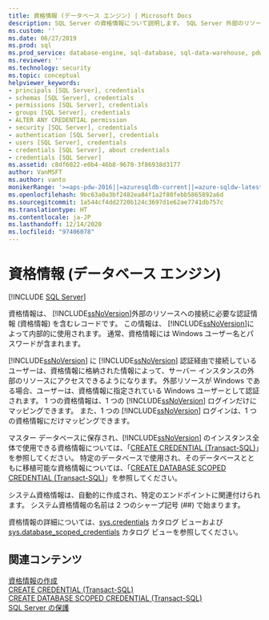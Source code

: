 ```yaml
---
title: 資格情報 (データベース エンジン) | Microsoft Docs
description: SQL Server の資格情報について説明します。 SQL Server 外部のリソースへの接続に必要な認証情報について理解します。
ms.custom: ''
ms.date: 06/27/2019
ms.prod: sql
ms.prod_service: database-engine, sql-database, sql-data-warehouse, pdw
ms.reviewer: ''
ms.technology: security
ms.topic: conceptual
helpviewer_keywords:
- principals [SQL Server], credentials
- schemas [SQL Server], credentials
- permissions [SQL Server], credentials
- groups [SQL Server], credentials
- ALTER ANY CREDENTIAL permission
- security [SQL Server], credentials
- authentication [SQL Server], credentials
- users [SQL Server], credentials
- credentials [SQL Server], about credentials
- credentials [SQL Server]
ms.assetid: c8df6022-e0b4-46b8-9670-3f86938d3177
author: VanMSFT
ms.author: vanto
monikerRange: '>=aps-pdw-2016||=azuresqldb-current||=azure-sqldw-latest||>=sql-server-2016||>=sql-server-linux-2017||=azuresqldb-mi-current'
ms.openlocfilehash: 9bc63a0a3bf2482ea84f1a2f80febb5865892a6d
ms.sourcegitcommit: 1a544cf4dd2720b124c3697d1e62ae7741db757c
ms.translationtype: HT
ms.contentlocale: ja-JP
ms.lasthandoff: 12/14/2020
ms.locfileid: "97406078"
---
```

# <a name="credentials-database-engine"></a>資格情報 (データベース エンジン)

[!INCLUDE [SQL Server](../../../includes/applies-to-version/sql-asdb-asdbmi-asa-pdw.md)]

  資格情報は、 [!INCLUDE[ssNoVersion](../../../includes/ssnoversion-md.md)]外部のリソースへの接続に必要な認証情報 (資格情報) を含むレコードです。 この情報は、 [!INCLUDE[ssNoVersion](../../../includes/ssnoversion-md.md)]によって内部的に使用されます。 通常、資格情報には Windows ユーザー名とパスワードが含まれます。  
  
 [!INCLUDE[ssNoVersion](../../../includes/ssnoversion-md.md)] に [!INCLUDE[ssNoVersion](../../../includes/ssnoversion-md.md)] 認証経由で接続しているユーザーは、資格情報に格納された情報によって、サーバー インスタンスの外部のリソースにアクセスできるようになります。 外部リソースが Windows である場合、ユーザーは、資格情報に指定されている Windows ユーザーとして認証されます。 1 つの資格情報は、1 つの [!INCLUDE[ssNoVersion](../../../includes/ssnoversion-md.md)] ログインだけにマッピングできます。 また、1 つの [!INCLUDE[ssNoVersion](../../../includes/ssnoversion-md.md)] ログインは、1 つの資格情報にだけマッピングできます。  
  
 マスター データベースに保存され、[!INCLUDE[ssNoVersion](../../../includes/ssnoversion-md.md)] のインスタンス全体で使用できる資格情報については、「[CREATE CREDENTIAL &#40;Transact-SQL&#41;](../../../t-sql/statements/create-credential-transact-sql.md)」を参照してください。 特定のデータベースで使用され、そのデータベースとともに移植可能な資格情報については、「[CREATE DATABASE SCOPED CREDENTIAL &#40;Transact-SQL&#41;](../../../t-sql/statements/create-database-scoped-credential-transact-sql.md)」を参照してください。  
  
 システム資格情報は、自動的に作成され、特定のエンドポイントに関連付けられます。 システム資格情報の名前は 2 つのシャープ記号 (##) で始まります。  
  
 資格情報の詳細については、[sys.credentials](../../../relational-databases/system-catalog-views/sys-credentials-transact-sql.md) カタログ ビューおよび [sys.database_scoped_credentials](../../../relational-databases/system-catalog-views/sys-database-scoped-credentials-transact-sql.md) カタログ ビューを参照してください。  
  
## <a name="related-content"></a>関連コンテンツ  
 [資格情報の作成](../../../relational-databases/security/authentication-access/create-a-credential.md)   
 [CREATE CREDENTIAL &#40;Transact-SQL&#41;](../../../t-sql/statements/create-credential-transact-sql.md)   
 [CREATE DATABASE SCOPED CREDENTIAL &#40;Transact-SQL&#41;](../../../t-sql/statements/create-database-scoped-credential-transact-sql.md)  
 [SQL Server の保護](../../../relational-databases/security/securing-sql-server.md)  
  
  
